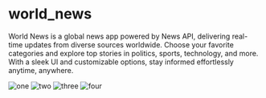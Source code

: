 # world_news

World News is a global news app powered by News API, delivering real-time updates from diverse sources worldwide. Choose your favorite categories and explore top stories in politics, sports, technology, and more. With a sleek UI and customizable options, stay informed effortlessly anytime, anywhere.

![one](https://github.com/user-attachments/assets/6504d362-8136-46bb-945e-f1dc86df990b)
![two](https://github.com/user-attachments/assets/dacf9f87-99c2-4db8-a38a-ed7076318ab9)
![three](https://github.com/user-attachments/assets/65f1dcc4-20a0-4c31-bb9c-84159620ff33)
![four](https://github.com/user-attachments/assets/957ea177-4952-45bf-b39e-e859fd58119e)

